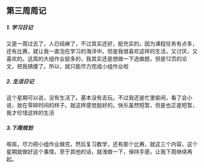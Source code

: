 ## 第三周周记

##### 1. 学习日记

又是一周过去了，人已经麻了，不过其实还好，挺充实的。因为课程任务有点多，还有比赛，就让我一直泡在学习的海洋中。但是我很喜欢这样的生活，又讨厌，又喜欢的。这周的大组作业挺多的，我其实还是想做一下选做题，但是12页的论文，把我搞傻了。所以，就只能尽力完成小组作业啦

##### 2. 生活日记

这个星期可以说，没有生活了。基本没有去玩。不过我还是忙里偷闲，看了会小说，放在零碎时间的样子。就这样感觉挺好的。快乐虽然短暂，但是也正是短暂，我才珍惜这样的生活

##### 3.下周规划

咳咳，尽力把小组作业做完，然后复习数学，还有那个比赛，就这三个内容，这个星期就做好这个事情，至于其他的话，就浅做一下，保持手感，让我下周继续再起。